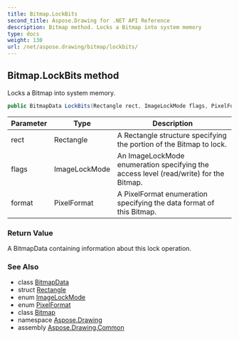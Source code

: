 ```yaml
---
title: Bitmap.LockBits
second_title: Aspose.Drawing for .NET API Reference
description: Bitmap method. Locks a Bitmap into system memory
type: docs
weight: 130
url: /net/aspose.drawing/bitmap/lockbits/
---
```

## Bitmap.LockBits method

Locks a Bitmap into system memory.

```csharp
public BitmapData LockBits(Rectangle rect, ImageLockMode flags, PixelFormat format)
```

| Parameter | Type | Description |
| --- | --- | --- |
| rect | Rectangle | A Rectangle structure specifying the portion of the Bitmap to lock. |
| flags | ImageLockMode | An ImageLockMode enumeration specifying the access level (read/write) for the Bitmap. |
| format | PixelFormat | A PixelFormat enumeration specifying the data format of this Bitmap. |

### Return Value

A BitmapData containing information about this lock operation.

### See Also

* class [BitmapData](../../../aspose.drawing.imaging/bitmapdata/)
* struct [Rectangle](../../rectangle/)
* enum [ImageLockMode](../../../aspose.drawing.imaging/imagelockmode/)
* enum [PixelFormat](../../../aspose.drawing.imaging/pixelformat/)
* class [Bitmap](../)
* namespace [Aspose.Drawing](../../bitmap/)
* assembly [Aspose.Drawing.Common](../../../)


